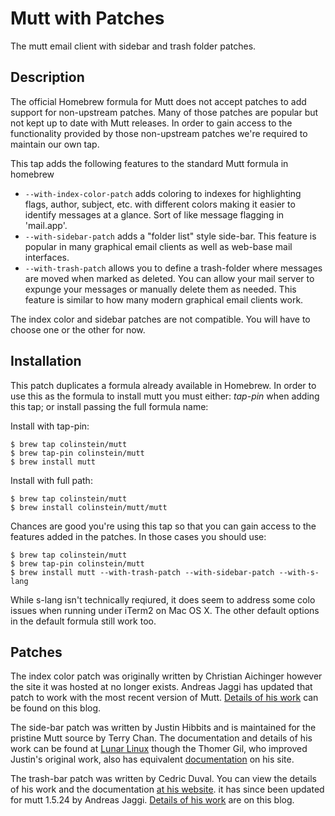 # Mutt with Patches
The mutt email client with sidebar and trash folder patches.

## Description
The official Homebrew formula for Mutt does not accept patches to add support
for non-upstream patches. Many of those patches are popular but not kept up to
date with Mutt releases. In order to gain access to the functionality provided
by those non-upstream patches we're required to maintain our own tap.

This tap adds the following features to the standard Mutt formula in homebrew

  * `--with-index-color-patch` adds coloring to indexes for highlighting flags,
    author, subject, etc. with different colors making it easier to identify
    messages at a glance. Sort of like message flagging in 'mail.app'.
  * `--with-sidebar-patch` adds a "folder list" style side-bar. This feature is
    popular in many graphical email clients as well as web-base mail interfaces.
  * `--with-trash-patch` allows you to define a trash-folder where messages are
    moved when marked as deleted. You can allow your mail server to expunge your
    messages or manually delete them as needed. This feature is similar to how
    many modern graphical email clients work.

The index color and sidebar patches are not compatible. You will have to choose
one or the other for now.

## Installation
This patch duplicates a formula already available in Homebrew. In order to use
this as the formula to install mutt you must either: *tap-pin* when adding this
tap; or install passing the full formula name:

Install with tap-pin:

    $ brew tap colinstein/mutt
    $ brew tap-pin colinstein/mutt
    $ brew install mutt

Install with full path:

    $ brew tap colinstein/mutt
    $ brew install colinstein/mutt/mutt

Chances are good you're using this tap so that you can gain access to the
features added in the patches. In those cases you should use:

    $ brew tap colinstein/mutt
    $ brew tap-pin colinstein/mutt
    $ brew install mutt --with-trash-patch --with-sidebar-patch --with-s-lang

While s-lang isn't technically reqiured, it does seem to address some colo
issues when running under iTerm2 on Mac OS X. The other default options in the
default formula still work too.

## Patches
The index color patch was originally written by Christian Aichinger however the
site it was hosted at no longer exists. Andreas Jaggi has updated that patch to
work with the most recent version of Mutt. [Details of his work](https://blog.x-way.org/Linux/2015/11/03/Mutt-Homebrew-Formula-extended-with-indexcolor-patch.html)
can be found on this blog.

The side-bar patch was written by Justin Hibbits and is maintained for the
pristine Mutt source by Terry Chan. The documentation and details of his work
can be found at [Lunar Linux](http://www.lunar-linux.org/mutt-sidebar/) though
the Thomer Gil, who improved Justin's original work, also has equivalent
[documentation](http://thomer.com/mutt/index-old.html) on his site.

The trash-bar patch was written by Cedric Duval. You can view the details of his
work and the documentation [at his website](http://cedricduval.free.fr/mutt/patches/#trash).
it has since been updated for mutt 1.5.24 by Andreas Jaggi. [Details of his work](https://blog.x-way.org/Linux/2015/09/23/Homebrew-Tap-for-Mutt-1-5-24-with-trash_folder-patch.html)
are on this blog.


